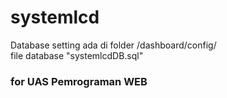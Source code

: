 # systemlcd


Database setting ada di folder /dashboard/config/
<br />
file database "systemlcdDB.sql"

### for UAS Pemrograman WEB

